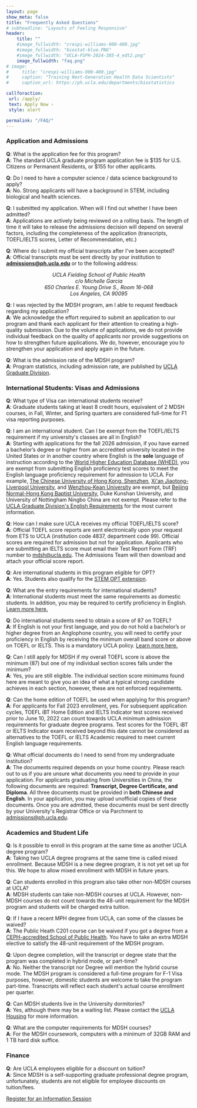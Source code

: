 ```yaml
---
layout: page
show_meta: false
title: "Frequently Asked Questions"
# subheadline: "Layouts of Feeling Responsive"
header:
    title: ""
    #image_fullwidth: "crespi-williams-900-400.jpg"
    #image_fullwidth: "biostat-blue.PNG"
    #image_fullwidth: "UCLA-FSPH-2024-385-4_edt2.png"
    image_fullwidth: "faq.png"
# image: 
#     title: "crespi-williams-900-400.jpg"
#     caption: "Training Next-Generation Health Data Scientists"
#     caption_url: https://ph.ucla.edu/departments/biostatistics

callforaction:
 url: /apply/
 text: Apply Now ›
 style: alert

permalink: "/FAQ/"
---
```


### Application and Admissions

**Q**: What is the application fee for this program?\
**A**: The standard UCLA graduate program application fee is $135 for U.S. Citizens or Permanent Residents, or $155 for other applicants.

**Q**: Do I need to have a computer science / data science background to apply?\
**A**: No.  Strong applicants will have a background in STEM, including biological and health sciences. 

**Q**: I submitted my application.  When will I find out whether I have been admitted?\
**A**: Applications are actively being reviewed on a rolling basis. The length of time it will take to release the admissions decision will depend on several factors, including the completeness of the application (transcripts, TOEFL/IELTS scores, Letter of Recommendation, etc.)  

**Q**: Where do I submit my official transcripts after I've been accepted?\
**A**: Official transcripts must be sent directly by your institution to **admissions@ph.ucla.edu** or to the following address:\
*<center>UCLA Fielding School of Public Health</center>*
*<center>c/o Michelle Garcia</center>*
*<center>650 Charles E. Young Drive S., Room 16-068</center>*
*<center>Los Angeles, CA 90095</center>*

**Q**: I was rejected by the MDSH program, am I able to request feedback regarding my application?\
**A**: We acknowledge the effort required to submit an application to our program and thank each applicant for their attention to creating a high-quality submission. Due to the volume of applications, we do not provide individual feedback on the quality of applicants nor provide suggestions on how to strengthen future applications. We do, however, encourage you to strengthen your application and apply again in the future.

**Q**: What is the admission rate of the MDSH program?\
**A**: Program statistics, including admission rate, are published by [UCLA Graduate Division](https://grad.ucla.edu/programs/school-of-public-health/biostatistics-department/data-science-in-health/).

### International Students: Visas and Admissions

**Q**: What type of Visa can international students receive? \
**A**: Graduate students taking at least 8 credit hours, equivalent of 2 MDSH courses, in Fall, Winter, and Spring quarters are considered full-time for F1 visa reporting purposes. 

**Q**: I am an international student. Can I be exempt from the TOEFL/IELTS requirement if my university's classes are all in English?\
**A**: Starting with applications for the fall 2026 admission, if you have earned a bachelor’s degree or higher from an accredited university located in the United States or in another country where English is the **sole** language of instruction according to the [World Higher Education Database (WHED)](https://whed.net/home.php), you are exempt from submitting English proficiency test scores to meet the English language proficiency requirement for admission to UCLA. For example, [The Chinese University of Hong Kong, Shenzhen](https://www.whed.net/institutions/IAU-026638), [Xi'an Jiaotong-Liverpool University](https://www.whed.net/institutions/IAU-021593), and [Wenzhou-Kean University](https://www.whed.net/institutions/IAU-026588) are exempt, but [Beijing Normal-Hong Kong Baptist University](https://www.whed.net/institutions/IAU-026636), Duke Kunshan University, and University of Nottingham Ningbo China are not exempt. Please refer to the [UCLA Graduate Division's English Requirements](https://grad.ucla.edu/admissions/english-requirements/) for the most current information. 

**Q**: How can I make sure UCLA receives my official TOEFL/IELTS score?\
**A**: Official TOEFL score reports are sent electronically upon your request from ETS to UCLA (institution code 4837, department code 99). Official scores are required for admission but not for application. Applicants who are submitting an IELTS score must email their Test Report Form (TRF) number to mdsh@ucla.edu. The Admissions Team will then download and attach your official score report.

**Q**: Are international students in this program eligible for OPT?\
**A**: Yes.  Students also qualify for the [STEM OPT extension](https://www.uscis.gov/working-in-the-united-states/students-and-exchange-visitors/optional-practical-training-extension-for-stem-students-stem-opt).

**Q**: What are the entry requirements for international students?\
**A**: International students must meet the same requirements as domestic students.  In addition, you may be required to certify proficiency in English. [Learn more here.](https://grad.ucla.edu/admissions/english-requirements/#:~:text=Minimum%20IELTS%20%26%20TOEFL%20Scores&text=Your%20TOEFL%20score%20on%20the,as%20noted%20in%20Departmental%20Information.)

**Q**: Do international students need to obtain a score of 87 on TOEFL?\
**A**: If English is not your first language, and you do not hold a bachelor’s or higher degree from an Anglophone country, you will need to certify your proficiency in English by receiving the minimum overall band score or above on TOEFL or IELTS. This is a mandatory UCLA policy. [Learn more here.](https://grad.ucla.edu/admissions/english-requirements/#:~:text=Minimum%20IELTS%20%26%20TOEFL%20Scores&text=Your%20TOEFL%20score%20on%20the,as%20noted%20in%20Departmental%20Information.)

**Q**: Can I still apply for MDSH if my overall TOEFL score is above the minimum (87) but one of my individual section scores falls under the minimum?\
**A**: Yes, you are still eligible. The individual section score minimums found here are meant to give you an idea of what a typical strong candidate achieves in each section, however, these are not enforced requirements.

**Q**: Can the home edition of TOEFL be used when applying for this program?\
**A**: For applicants for Fall 2023 enrollment, yes.  For subsequent application cycles, TOEFL iBT Home Edition and IELTS Indicator test scores received prior to June 10, 2022 can count towards UCLA minimum admission requirements for graduate degree programs. Test scores for the TOEFL iBT or IELTS Indicator exam received beyond this date cannot be considered as alternatives to the TOEFL or IELTS Academic required to meet current English language requirements.

**Q**: What official documents do I need to send from my undergraduate institution?\
**A**: The documents required depends on your home country.  Please reach out to us if you are unsure what documents you need to provide in your application. For applicants graduating from Universities in China, the following documents are required: **Transcript, Degree Certificate, and Diploma**.  All three documents must be provided in **both Chinese and English**.  In your application, you may upload unofficial copies of these documents.  Once you are admitted, these documents must be sent directly by your University's Registrar Office or via Parchment to <admissions@ph.ucla.edu>.

### Academics and Student Life

**Q**: Is it possible to enroll in this program at the same time as another UCLA degree program?\
**A**: Taking two UCLA degree programs at the same time is called mixed enrollment. Because MDSH is a new degree program, it is not yet set up for this. We hope to allow mixed enrollment with MDSH in future years.  

**Q**: Can students enrolled in this program also take other non-MDSH courses at UCLA?\
**A**: MDSH students can take non-MDSH courses at UCLA. However, non-MDSH courses do not count towards the 48-unit requirement for the MDSH program and students will be charged extra tuition. 

**Q**: If I have a recent MPH degree from UCLA, can some of the classes be waived?\
**A**: The Public Heath C201 course can be waived if you got a degree from a [CEPH-accredited School of Public Health](https://ceph.org/about/org-info/who-we-accredit/accredited/). You have to take an extra MDSH elective to satisfy the 48-unit requirement of the MDSH program.  

**Q**: Upon degree completion, will the transcript or degree state that the program was completed in hybrid mode, or part-time?\
**A**: No.  Neither the transcript nor Degree will mention the hybrid course mode.  The MDSH program is considered a full-time program for F-1 Visa purposes, however, domestic students are welcome to take the program part-time. Transcripts will reflect each student's actual course enrollment per quarter. 

**Q**: Can MDSH students live in the University dormitories?\
**A**: Yes, although there may be a waiting list. Please contact the [UCLA Housing](https://portal.housing.ucla.edu/) for more information. 

**Q**: What are the computer requirements for MDSH courses?\
**A**: For the MDSH coursework, computers with a minimum of 32GB RAM and 1 TB hard disk suffice.

### Finance 

**Q**: Are UCLA employees eligible for a discount on tuition?\
**A**: Since MDSH is a self-supporting graduate professional degree program, unfortunately, students are not eligible for employee discounts on tuition/fees. 


<div class="row t60 b60">
        <div class="small-12 text-center columns">
            <a class="button large radius info" href="https://ucla.zoom.us/meeting/register/tJIuc-mtqj0qG91cHwVA2wEnn3WDwxVEio-p">Register for an Information Session</a>
        </div><!-- /.small-12.columns -->
</div><!-- /.row -->



